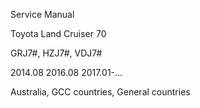  Service Manual

 Toyota Land Cruiser 70

 GRJ7#, HZJ7#, VDJ7#

 2014.08
 2016.08
 2017.01-...

 Australia, GCC countries, General countries
